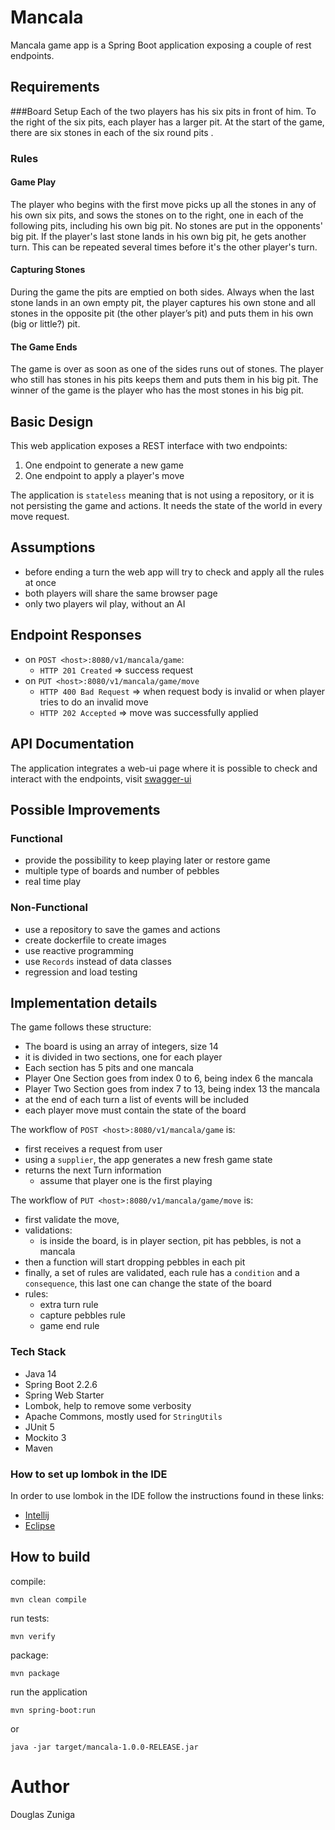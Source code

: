 # Mancala

Mancala game app is a Spring Boot application exposing a couple of rest endpoints.

## Requirements
 
###Board Setup
Each of the two players has his six pits in front of him. To the right of the six pits,
each player has a larger pit. At the start of the game, there are six stones in each
of the six round pits .

### Rules

#### Game Play
The player who begins with the first move picks up all the stones in any of his
own six pits, and sows the stones on to the right, one in each of the following
pits, including his own big pit. No stones are put in the opponents' big pit. If the
player's last stone lands in his own big pit, he gets another turn. This can be
repeated several times before it's the other player's turn.
#### Capturing Stones
During the game the pits are emptied on both sides. Always when the last stone
lands in an own empty pit, the player captures his own stone and all stones in the
opposite pit (the other player’s pit) and puts them in his own (big or little?) pit.
#### The Game Ends
The game is over as soon as one of the sides runs out of stones. The player who
still has stones in his pits keeps them and puts them in his big pit. The winner of
the game is the player who has the most stones in his big pit.

## Basic Design
This web application exposes a REST interface with two endpoints:
1. One endpoint to generate a new game
2. One endpoint to apply a player's move

The application is `stateless` meaning that is not using a repository, or it is not persisting the game and actions. 
It needs the state of the world in every move request.

## Assumptions

- before ending a turn the web app will try to check and apply all the rules at once
- both players will share the same browser page
- only two players wil play, without an AI

## Endpoint Responses

- on `POST <host>:8080/v1/mancala/game`:
    - `HTTP 201 Created` => success request
- on `PUT <host>:8080/v1/mancala/game/move`
    - `HTTP 400 Bad Request` => when request body is invalid or when player tries to do an invalid move
    - `HTTP 202 Accepted` => move was successfully applied
 
## API Documentation

The application integrates a web-ui page where it is possible to check and interact with the endpoints, visit [swagger-ui](http://localhost:8080/swagger-ui.html#)
    
## Possible Improvements

### Functional

- provide the possibility to keep playing later or restore game
- multiple type of boards and number of pebbles
- real time play

### Non-Functional

- use a repository to save the games and actions
- create dockerfile to create images
- use reactive programming
- use `Records` instead of data classes
- regression and load testing

## Implementation details

The game follows these structure:

- The board is using an array of integers, size 14
- it is divided in two sections, one for each player
- Each section has 5 pits and one mancala
- Player One Section goes from index 0 to 6, being index 6 the mancala
- Player Two Section goes from index 7 to 13, being index 13 the mancala
- at the end of each turn a list of events will be included
- each player move must contain the state of the board

The workflow of `POST <host>:8080/v1/mancala/game` is:

- first receives a request from user
- using a `supplier`, the app generates a new fresh game state
- returns the next Turn information
    - assume that player one is the first playing

The workflow of `PUT <host>:8080/v1/mancala/game/move` is:

- first validate the move, 
- validations: 
    - is inside the board, is in player section, pit has pebbles, is not a mancala
- then a function will start dropping pebbles in each pit
- finally, a set of rules are validated, each rule has a `condition` and a `consequence`, this last one can change the state of the board 
- rules:
    - extra turn rule
    - capture pebbles rule
    - game end rule    


### Tech Stack

- Java 14
- Spring Boot 2.2.6
- Spring Web Starter
- Lombok, help to remove some verbosity
- Apache Commons, mostly used for `StringUtils`
- JUnit 5
- Mockito 3
- Maven 

### How to set up lombok in the IDE

In order to use lombok in the IDE follow the instructions found in these links:

- [Intellij](https://projectlombok.org/setup/intellij)
- [Eclipse](https://projectlombok.org/setup/eclipse)

## How to build

compile:

```shell script
mvn clean compile
```

run tests:

```shell script
mvn verify
```

package:

```shell script
mvn package
```
 
run the application

```shell script
mvn spring-boot:run
```

or 

```shell script
java -jar target/mancala-1.0.0-RELEASE.jar
```

# Author

Douglas Zuniga